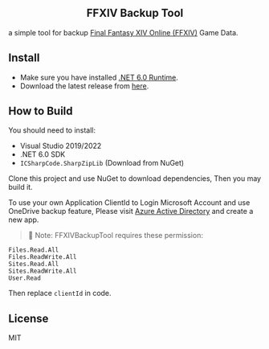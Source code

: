 ﻿<p align="center">
  <h2 align="center">FFXIV Backup Tool</h1>
</p>

a simple tool for backup [Final Fantasy XIV Online (FFXIV)](https://www.finalfantasyxiv.com/) Game Data.

## Install

- Make sure you have installed [.NET 6.0 Runtime](https://dotnet.microsoft.com/download).
- Download the latest release from [here](https://github.com/wbsdty331/FFXIVBackupTool/releases).

## How to Build

You should need to install:
- Visual Studio 2019/2022
- .NET 6.0 SDK
- `ICSharpCode.SharpZipLib` (Download from NuGet)

Clone this project and use NuGet to download dependencies, Then you may build it.

To use your own Application ClientId to Login Microsoft Account and use OneDrive backup feature, Please visit [Azure Active Directory](https://portal.azure.com/#blade/Microsoft_AAD_IAM/ActiveDirectoryMenuBlade) and create a new app.

> 🔴 Note: FFXIVBackupTool requires these permission:

```
Files.Read.All
Files.ReadWrite.All
Sites.Read.All
Sites.ReadWrite.All
User.Read
```

Then replace `clientId` in code.
## License
MIT
